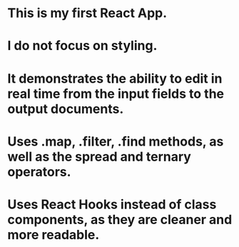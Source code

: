 # This is my first React App. 
# I do not focus on styling. 
# It demonstrates the ability to edit in real time from the input fields to the output documents. 
# Uses .map, .filter, .find methods, as well as the spread and ternary operators. 
# Uses React Hooks instead of class components, as they are cleaner and more readable. 
